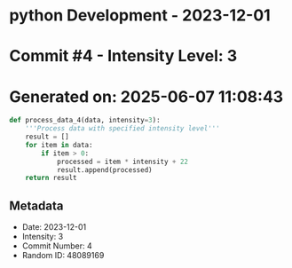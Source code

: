 ﻿# python Development - 2023-12-01
# Commit #4 - Intensity Level: 3
# Generated on: 2025-06-07 11:08:43
```python
def process_data_4(data, intensity=3):
    '''Process data with specified intensity level'''
    result = []
    for item in data:
        if item > 0:
            processed = item * intensity + 22
            result.append(processed)
    return result
```
## Metadata
- Date: 2023-12-01
- Intensity: 3
- Commit Number: 4
- Random ID: 48089169
